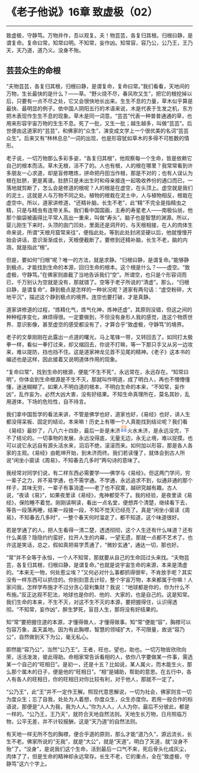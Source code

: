 # 《老子他说》16章 致虚极（02）

------

致虚极，守静笃。万物并作，吾以观复。夫！物芸芸，各复归其根。归根曰静，是谓复命。复命曰常，知常曰明。不知常，妄作凶。知常容，容乃公，公乃王，王乃天，天乃道，道乃义。没身不殆。

## 芸芸众生的命根

“夫物芸芸，各复归其根，归根曰静，是谓复命，复命曰常。”我们看看，天地间的万物，生长最快的是什么？——草。“野火烧不尽，春风吹又生”，把它的根挖掉以后，只要有一点不尽之处，它又会很快地长出来。生生不息的力量，草木似乎算是最快、最明显的例子。依中国人阴阳五行的术语来说，木是代表于生发之机，东方把木表现作生生不息的现象。草木是同一词意。“芸芸”代表一种普普通通的草，也用来形容宇宙万物的生生不息。死了一批，又生一批；越生越多，叫做“芸芸”。后世便由这道家的“芸芸”，和佛家的“众生”，演变成文学上一个很优美的名词“芸芸众生”。后来又有“林林总总”一词的出现，也是形容犹如草木的多得不可胜数的情形。

老子说，一切万物那么多彩多姿，“各复归其根”，他观察每一个生命，皆是依赖它自己的根本而活。草木无根，活不了的。人也有根，人的根在哪里？我常常看到许多朋友一心求道，却是盲修瞎炼，拼命把丹田当作根，那是不对的；也有人误认为根在肚脐，更是离谱。肚脐只是未出生时和母亲接连一起吸收养份的通口而已，一落地就剪断了，怎么会是修道的根呢？人的根是在虚空，在头顶上。虚空就是我们的泥土，这就是人与万物不同之处。植物的根栽在泥土中，人与植物相反，根栽在虚空中。所以，道家讲修道，“还精补脑，长生不老”，此“精”不完全是指精虫之精，只是与精虫有连带关系。我们看中国国画，主寿的寿星老人——南极仙翁，他那个脑袋被画得比平常人高出一重来，叫做“寿头”。脑子也是智慧的渊源。所以，婴儿刚生下来时，头顶的囱门凹处，里面还是洞开的，与天根相接，在人的肉体生命来说，所谓“天根月窟常来往”，便指此处。等到此处封闭坚硬以后，他就慢慢开始会讲话，意识渐渐成长，天根便截断了。要修到还精补脑，长生不老，脑的内涵，就是指此“根”。

但是，要如何“归根”呢？唯一的方法，就是求静。“归根曰静，是谓复命。”能够静到极点，才能找到生命的本源，回归生命的根本。这个根是什么？——虚空。“致虚极，守静笃。”在佛家则直截了当地告诉我们“空”。所谓空，也只是个形容词而已，千万别认为空就是没有，那就错了。空等于老子所说的“清虚”。那么，“归根曰静，是谓复命”，静到极点是怎样的一种状况呢？道家有两句话：“虚空粉碎，大地平沉”，描述这个静到极点的境界。连空也要打破，才是真静。

道家讲修道的过程，“炼精化气，炼气化神，炼神还虚”，其原则没错，但这之间的种种程序变化，麻烦得很。一定要做到，不但没有身形人我的感觉，连这个物质世界、意识影像，甚至虚空的感受都没有了，才算合乎“致虚极，守静笃”的境界。

老子的文章刚刚在此露出一点道的曙光，马上笔锋一带，又转回去了。如同打太极拳一样，看似一拳打过来，却又缩回去，你说不打嘛，等一下那只手又从另一边攻来，难以提防，挡也挡不住。这是道家神龙见首不见尾的精神。《老子》这本书的编述也是这样，因此接着又说明道体作用的现象。

“复命曰常”，找到生命的根源，便能“不生不死”，永远常在，永远存在。“知常曰明”，你体会到生命根源是不生不灭，那就叫作明道，成了明白人，再也不懵懵懂懂，迷迷糊糊了。如果人不明白道的根本，不明白生命的本来，“不知常，妄作凶”，乱作妄为，必然大凶大害，没有好结果。不知生命真理所在，莫名其妙，乱用道体，下场的危险性，自不待言。

我们拿中国哲学的看法来讲，不管是佛学也好，道家也好，《易经》也好，讲人生都没得呆板、固定的结论。本来嘛！历史上有哪一个人真能找到结论呢？我们看《易经》最妙了，八八六十四卦，最后一卦是未济![img](%E8%8A%B8%E8%8A%B8%E4%BC%97%E7%94%9F%E7%9A%84%E5%91%BD%E6%A0%B9/gua64.png)火水未济，是永远没完，下不了结论的。一切事物的发展，永远没得底，无量无边，永无止境，难以捉摸。也可以说它永远自有源头活水来，滔滔不绝，滚滚而来。如何加以形容，那是各人各家的主观。《易经》由乾坤开始，到未济而终。我们若读懂了，就体会到古人所说“闲坐小窗读《周易》，不知春去几多时”两句诗的意味了。

我经常对同学们说，有二样东西必需要学——佛学与《易经》。但这两门学问，穷一辈子之力，并不易学通，也不需学通。不学通，永远追求不到，似通非通的那个样子，其味无穷，一辈子有事消遣——老了也不寂寞，越研究越有趣。古人说，“夜读《易》”，如果夜里读《易经》，鬼神都受不了。我的经验，是夜里读《易经》，保险睡不着觉。刚刚读啊读，看出一点名堂，便想弄个清楚，继续看下去，等告一段落再睡，结果一段接一段，不知不觉天已经亮了。真是“闲坐小窗读《周易》，不知春去几多时”，一整个春天何时溜走了，都不知道，这个味道很好。

若是学通了的人，把人生看得一清二楚，透透彻彻，这个人生还有什么味道？还有什么美感？隐隐约约蛮好，拉开人生的内幕，一望无遗，那就一点都不艺术了。也许这是笑话，总之，假如真把易学贯通了，“微妙玄通”，通达一切，那也好。

“常”并不全等于永恒，一个人不知常，那就要从自己的生命回过头来找。“夫物芸芸，各复归其根，归根曰静，是谓复命。”也就是说宇宙生命的来源，本来是清虚的。“本来无一物，何处惹尘埃？”又何必对什么事都抓得很牢，不肯放手呢？其实没有一样东西可以抓住的。你别刻意去计较，整个宇宙万物，本来都属于你嘛！人家问我，怎样学布施才不过分贪心营利集财？我说：“地球都是你的，你为什么不布施。”反正达观不犯法，地球也是你的、他的、大家的，也是自己的。这是知常。我们生命的本来，不生不灭，对这不生不灭的本源，要把握得住，认识得透彻。“不知常，妄作凶”，醉生梦死，盲目人生，那将没有好结果的。

知“常”要把握住道的本源，才懂得做人，才懂得做事。知“常”便能“容”，胸襟可以包容万象，盖天盖地。因为有此胸襟，智慧的领域扩大，不可限量，故说“容乃公”，自然做到天下为公，毫无私心。

即然能“容乃公”，当然“公乃王”。王者，旺也，望也，助也。一切万物皆欣欣向荣，活活泼泼，彼此得助。命相家常告诉看相的人，依你八字要做某一件事，需选某一个自己的“旺相日”。是初一，还是十五？比如说，某人属火，而木能生火，那么那个属木的日子，便是他的“旺相日”。“相”是辅助，帮助的意思。在五行中，各人有各人的旺相日，你的旺相日对你比较有利，对于他人，那就不一定了。

“公乃王”，此“王”并不一定作王解。照现代意思解说，一切为社会，佛家则言一切为度众生；忘了自我，处处为人着想，你度众生，众生亦度你。若用一般合作的标语说，那便是“人人为我，我为人人。”你为人人，人人为你，最后不分彼此，都是一样的。“公乃王，王乃天”，就符合天地自然法则。天地生长万物，日月照临万物，公平无差，并不计较报酬，这是“天乃道”的自然法则。

有天地一样无所不包的胸襟，便合乎道的原则，那么才能“道乃久”，源远流长，长生不老。佛家所说的“无我”，就是“大公”，就是“天道”。明白了天道，就“没身不殆”了。“没身”，是说我们这个生命，活到最后一口气不来，死后骨头化成灰尘，肉体了了，但是生命的精神却永远常存。长生不老，它的重点，全在“致虚极，守静笃”这六个字上。